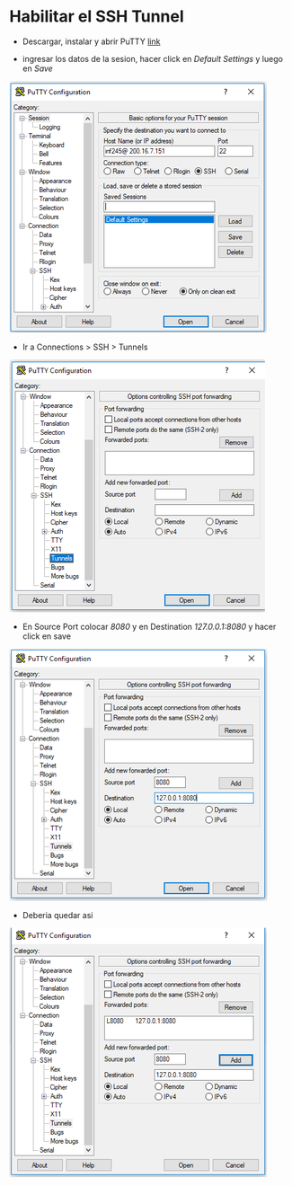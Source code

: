 # Habilitar el SSH Tunnel 

- Descargar, instalar y abrir PuTTY [link](https://the.earth.li/~sgtatham/putty/latest/w64/putty-64bit-0.70-installer.msi)

- ingresar los datos de la sesion, hacer click en *Default Settings* y luego en *Save*

![](https://raw.githubusercontent.com/eduardo0099/interfaz-gestion-docente/develop/ssh_tunnel/resources/1.PNG)

- Ir a Connections > SSH > Tunnels

![](https://raw.githubusercontent.com/eduardo0099/interfaz-gestion-docente/develop/ssh_tunnel/resources/2.PNG)

- En Source Port colocar *8080* y en Destination *127.0.0.1:8080* y hacer click en save

![](https://raw.githubusercontent.com/eduardo0099/interfaz-gestion-docente/develop/ssh_tunnel/resources/3.PNG)

- Deberia quedar asi

![](https://raw.githubusercontent.com/eduardo0099/interfaz-gestion-docente/develop/ssh_tunnel/resources/4.PNG)
